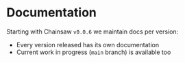 # Documentation

Starting with Chainsaw `v0.0.6` we maintain docs per version:

- Every version released has its own documentation
- Current work in progress (`main` branch) is available too
